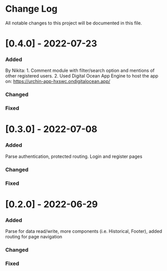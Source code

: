 # Change Log

All notable changes to this project will be documented in this file.

# [0.4.0] - 2022-07-23

### Added

By Nikita:
    1. Comment module with filter/search option and mentions of other registered users.
    2. Used Digital Ocean App Engine to host the app on: https://urchin-app-hxswc.ondigitalocean.app/

### Changed

### Fixed

# [0.3.0] - 2022-07-08

### Added

Parse authentication, protected routing. Login and register pages

### Changed

### Fixed

# [0.2.0] - 2022-06-29

### Added

Parse for data read/write, more components (i.e. Historical, Footer), added routing for page navigation

### Changed

### Fixed
